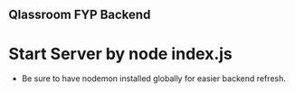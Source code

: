 ## Qlassroom FYP Backend
# Start Server by node index.js
- Be sure to have nodemon installed globally for easier backend refresh.
